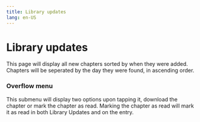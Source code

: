 ```yaml
---
title: Library updates
lang: en-US
---
```


# Library updates
This page will display all new chapters sorted by when they were added. Chapters will be seperated by the day they were found, in ascending order.

### **<MaterialIcon icon-name="more_vert"/> Overflow menu**
This submenu will display two options upon tapping it, download the chapter or mark the chapter as read. Marking the chapter as read will mark it as read in both Library Updates and on the entry.
